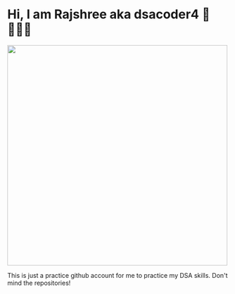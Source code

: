 # Hi, I am Rajshree aka dsacoder4 📔👩🏻‍💻

<img src="https://static.vecteezy.com/system/resources/previews/003/815/991/original/female-programmer-doing-software-coding-free-vector.jpg" width="500" height="500" />

This is just a practice github account for me to practice my DSA skills. 
Don't mind the repositories!
<!---
dsacoder4/dsacoder4 is a ✨ special ✨ repository because its `README.md` (this file) appears on your GitHub profile.
You can click the Preview link to take a look at your changes.
--->
